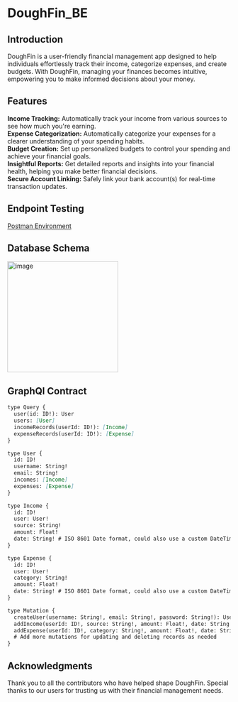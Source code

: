 # DoughFin_BE

## Introduction
DoughFin is a user-friendly financial management app designed to help individuals effortlessly track their income, categorize expenses, and create budgets. With DoughFin, managing your finances becomes intuitive, empowering you to make informed decisions about your money.

## Features
**Income Tracking:** Automatically track your income from various sources to see how much you're earning.<br>
**Expense Categorization:** Automatically categorize your expenses for a clearer understanding of your spending habits.<br>
**Budget Creation:** Set up personalized budgets to control your spending and achieve your financial goals.<br>
**Insightful Reports:** Get detailed reports and insights into your financial health, helping you make better financial decisions.<br>
**Secure Account Linking:** Safely link your bank account(s) for real-time transaction updates.

## Endpoint Testing
[Postman Environment](https://turing-school-of-software-and-design-student-plan-team-2.postman.co/workspace/8ddf4dac-97e4-442b-8e86-5b3d49e18134)

## Database Schema
<img alt="image" src="https://github.com/DoughFin/DoughFin_BE/assets/137924232/92fe88f0-7273-4cf9-b2bf-699149024234" height="250"/>

## GraphQl Contract
```markdown
type Query {
  user(id: ID!): User
  users: [User]
  incomeRecords(userId: ID!): [Income]
  expenseRecords(userId: ID!): [Expense]
}

type User {
  id: ID!
  username: String!
  email: String!
  incomes: [Income]
  expenses: [Expense]
}

type Income {
  id: ID!
  user: User!
  source: String!
  amount: Float!
  date: String! # ISO 8601 Date format, could also use a custom DateTime scalar type
}

type Expense {
  id: ID!
  user: User!
  category: String!
  amount: Float!
  date: String! # ISO 8601 Date format, could also use a custom DateTime scalar type
}

type Mutation {
  createUser(username: String!, email: String!, password: String!): User
  addIncome(userId: ID!, source: String!, amount: Float!, date: String!): Income
  addExpense(userId: ID!, category: String!, amount: Float!, date: String!): Expense
  # Add more mutations for updating and deleting records as needed
}
```

## Acknowledgments
Thank you to all the contributors who have helped shape DoughFin.
Special thanks to our users for trusting us with their financial management needs.
